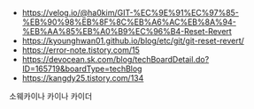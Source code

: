 - https://velog.io/@ha0kim/GIT-%EC%9E%91%EC%97%85-%EB%90%98%EB%8F%8C%EB%A6%AC%EB%8A%94-%EB%AA%85%EB%A0%B9%EC%96%B4-Reset-Revert
- https://kyounghwan01.github.io/blog/etc/git/git-reset-revert/
- https://error-note.tistory.com/15
- https://devocean.sk.com/blog/techBoardDetail.do?ID=165719&boardType=techBlog
- https://kangdy25.tistory.com/134

소웨카이나
카이나
카이더